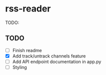 # rss-reader
TODO:

## TODO
- [ ] Finish readme
- [X] Add track/untrack channels feature
- [ ] Add API endpoint documentation in app.py
- [ ] Styling
